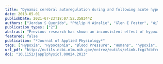 ```yaml
---
title: "Dynamic cerebral autoregulation during and following acute hypoxia: role of carbon dioxide."
date: 2013-05-01
publishDate: 2021-07-23T18:07:52.358344Z
authors: ["Jordan S Querido", "Philip N Ainslie", "Glen E Foster", "William R Henderson", "John R Halliwill", "Najib T Ayas", "A William Sheel"]
publication_types: ["2"]
abstract: "Previous research has shown an inconsistent effect of hypoxia on dynamic cerebral autoregulation (dCA), which may be explained by concurrent CO2 control. To test the hypothesis that hypoxic dCA is mediated by CO2, we assessed dCA (transcranial Doppler) during and following acute normobaric isocapnic and poikilocapnic hypoxic exposures. On 2 separate days, the squat-stand maneuver was used to determine dCA in healthy subjects (n = 8; 3 women) in isocapnic and poikilocapnic hypoxia exposures (end-tidal oxygen pressure 50 Torr for 20 min). In isocapnic hypoxia, the amplitude of the cerebral blood flow response to increases and decreases in mean arterial blood pressure were elevated (i.e., increases in gain of +35 and +28%, respectively; P textless 0.05). However, dCA gain to increases in pressure was reduced compared with baseline (-32%, P textless 0.05) following the isocapnic hypoxia exposure. Similarly, intravenous bolus injections of sodium nitroprusside and phenylephrine in a separate group of subjects (n = 8; 4 women) also demonstrated a reduction in dCA gain to hypertension following isocapnic hypoxia. In contrast, dCA gain with the squat-stand maneuver did not significantly change from baseline during or following poikilocapnic hypoxia (P textgreater 0.05). Our results demonstrate that dCA impairment in isocapnic hypoxia can be prevented with hypocapnia, and highlight the integrated nature of hypoxic cerebrovascular control, which is under strong CO2 influence."
featured: false
publication: "*Journal of Applied Physiology*"
tags: ["Hypoxia", "Hypocapnia", "Blood Pressure", "Humans", "hypoxia", "Adult", "Female", "Male", "Cerebrovascular Circulation", "Young Adult", "Carbon Dioxide", "Cardiovascular Agents", "Homeostasis", "Posture", "Acute Disease", "autonomic control", "cerebral autoregulation", "hypocapnia", "Nitroprusside", "Phenylephrine"]
url_pdf: "http://eutils.ncbi.nlm.nih.gov/entrez/eutils/elink.fcgi?dbfrom=pubmed&id=23471947&retmode=ref&cmd=prlinks"
doi: "10.1152/japplphysiol.00024.2013"
---
```


